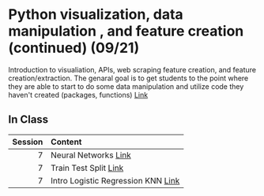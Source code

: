 Python visualization, data manipulation , and feature creation (continued) (09/21)
============================

Introduction to visualiation,  APIs, web scraping feature creation, and feature creation/extraction.  The genaral goal is to get students to the point where they are able to start to do some data manipulation and utilize code they haven't created (packages, functions) [Link](../../sessions/session7)

## In Class

|   Session | Content                                                                                    |
|----------:|:-------------------------------------------------------------------------------------------|
|         7 | Neural Networks [Link](../notebooks/04-intro-modeling/01-neural-networks)                  |
|         7 | Train Test Split [Link](../notebooks/04-intro-modeling/02-train-test-split)                |
|         7 | Intro Logistic Regression KNN [Link](../notebooks/04-intro-modeling/03-intro-logistic-knn) |

